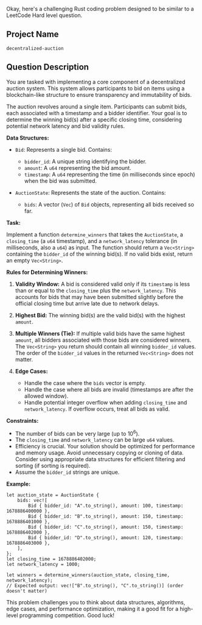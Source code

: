 Okay, here's a challenging Rust coding problem designed to be similar to a LeetCode Hard level question.

## Project Name

```
decentralized-auction
```

## Question Description

You are tasked with implementing a core component of a decentralized auction system. This system allows participants to bid on items using a blockchain-like structure to ensure transparency and immutability of bids.

The auction revolves around a single item. Participants can submit bids, each associated with a timestamp and a bidder identifier.  Your goal is to determine the winning bid(s) after a specific closing time, considering potential network latency and bid validity rules.

**Data Structures:**

*   `Bid`: Represents a single bid. Contains:
    *   `bidder_id`: A unique string identifying the bidder.
    *   `amount`: A `u64` representing the bid amount.
    *   `timestamp`: A `u64` representing the time (in milliseconds since epoch) when the bid was submitted.

*   `AuctionState`: Represents the state of the auction. Contains:
    *   `bids`: A vector (`Vec`) of `Bid` objects, representing all bids received so far.

**Task:**

Implement a function `determine_winners` that takes the `AuctionState`, a `closing_time` (a `u64` timestamp), and a `network_latency` tolerance (in milliseconds, also a `u64`) as input. The function should return a `Vec<String>` containing the `bidder_id` of the winning bid(s). If no valid bids exist, return an empty `Vec<String>`.

**Rules for Determining Winners:**

1.  **Validity Window:** A bid is considered valid only if its `timestamp` is less than or equal to the `closing_time` plus the `network_latency`.  This accounts for bids that may have been submitted slightly before the official closing time but arrive late due to network delays.

2.  **Highest Bid:** The winning bid(s) are the valid bid(s) with the highest `amount`.

3.  **Multiple Winners (Tie):** If multiple valid bids have the same highest `amount`, all bidders associated with those bids are considered winners. The `Vec<String>` you return should contain all winning `bidder_id` values.  The order of the `bidder_id` values in the returned `Vec<String>` does not matter.

4.  **Edge Cases:**
    *   Handle the case where the `bids` vector is empty.
    *   Handle the case where all bids are invalid (timestamps are after the allowed window).
    *   Handle potential integer overflow when adding `closing_time` and `network_latency`. If overflow occurs, treat all bids as valid.

**Constraints:**

*   The number of bids can be very large (up to 10<sup>6</sup>).
*   The `closing_time` and `network_latency` can be large `u64` values.
*   Efficiency is crucial.  Your solution should be optimized for performance and memory usage. Avoid unnecessary copying or cloning of data.  Consider using appropriate data structures for efficient filtering and sorting (if sorting is required).
*   Assume the `bidder_id` strings are unique.

**Example:**

```
let auction_state = AuctionState {
    bids: vec![
        Bid { bidder_id: "A".to_string(), amount: 100, timestamp: 1678886400000 },
        Bid { bidder_id: "B".to_string(), amount: 150, timestamp: 1678886401000 },
        Bid { bidder_id: "C".to_string(), amount: 150, timestamp: 1678886402000 },
        Bid { bidder_id: "D".to_string(), amount: 120, timestamp: 1678886403000 },
    ],
};
let closing_time = 1678886402000;
let network_latency = 1000;

let winners = determine_winners(auction_state, closing_time, network_latency);
// Expected output: vec!["B".to_string(), "C".to_string()] (order doesn't matter)
```

This problem challenges you to think about data structures, algorithms, edge cases, and performance optimization, making it a good fit for a high-level programming competition. Good luck!
